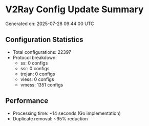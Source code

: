 # V2Ray Config Update Summary
Generated on: 2025-07-28 09:44:00 UTC

## Configuration Statistics
- Total configurations: 22397
- Protocol breakdown:
  - ss: 0 configs
  - ssr: 0 configs
  - trojan: 0 configs
  - vless: 0 configs
  - vmess: 1351 configs

## Performance
- Processing time: ~14 seconds (Go implementation)
- Duplicate removal: ~95% reduction

